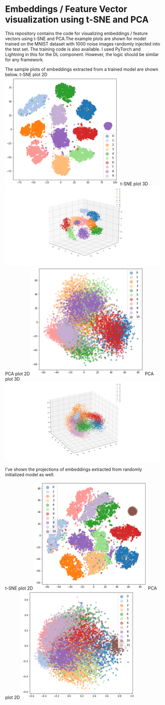 # Embeddings / Feature Vector visualization using t-SNE and PCA
This repository contains the code for visualizing embeddings / feature vectors using t-SNE and PCA.The example plots are shown for model trained on the MNIST dataset with 1000 noise images randomly injected into the test set. The training code is also available. I used PyTorch and Lightning in this for the DL component. However, the logic should be similar for any framework.

The sample plots of embeddings extracted from a trained model are shown below.
t-SNE plot 2D
![t-SNE plot 2D](plots/TSNEtrained.png)
t-SNE plot 3D
![t-SNE plot 3D](plots/TSNE3D.png)
PCA plot 2D
![PCA plot 2D](plots/PCAtrained.png)
PCA plot 3D
![PCA plot 3D](plots/PCA3D.png)

I've shown the projections of embeddings extracted from randomly initialized model as well.

t-SNE plot 2D
![t-SNE plot 2D](plots/TSNErandom.png)
PCA plot 2D
![PCA plot 2D](plots/PCArandom.png)



